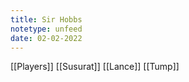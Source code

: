 ```yaml
---
title: Sir Hobbs
notetype: unfeed
date: 02-02-2022
---
```


[[Players]]
[[Susurat]]
[[Lance]]
[[Tump]]

